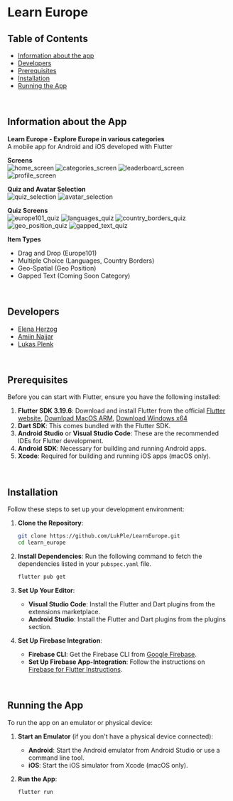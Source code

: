 # Learn Europe

## Table of Contents
- [Information about the app](#information-about-the-app)
- [Developers](#developers)
- [Prerequisites](#prerequisites)
- [Installation](#installation)
- [Running the App](#running-the-app)
<br>

## Information about the App

**Learn Europe - Explore Europe in various categories**<br>
A mobile app for Android and iOS developed with Flutter
<br>

**Screens**<br>
![home_screen](https://github.com/user-attachments/assets/1f00399d-9e8c-42ce-b1ad-e713aaa9d03a)
![categories_screen](https://github.com/user-attachments/assets/41f04206-5177-4158-b4d2-3b5320bc0511)
![leaderboard_screen](https://github.com/user-attachments/assets/7d51240b-ebb4-4270-9d8e-1f8f9d13c041)
![profile_screen](https://github.com/user-attachments/assets/729a744d-9171-436a-b4fd-f47c1d6ee10f)

**Quiz and Avatar Selection**<br>
![quiz_selection](https://github.com/user-attachments/assets/1104c1ec-b2b5-4c69-aa4d-82f96d5e5ea8)
![avatar_selection](https://github.com/user-attachments/assets/dab890a1-2d0b-49ed-a4e9-0a63b198e28b)

**Quiz Screens**<br>
![europe101_quiz](https://github.com/user-attachments/assets/630124f5-9ed0-4661-a6bf-20949d0e043f)
![languages_quiz](https://github.com/user-attachments/assets/72cf7f61-87b3-4bdf-b35f-b68dd94fb27f)
![country_borders_quiz](https://github.com/user-attachments/assets/80b55802-2871-48ab-a84e-e1581cf9d5a9)
![geo_position_quiz](https://github.com/user-attachments/assets/d7b3b74f-efda-46bd-ad26-9f8673707f67)
![gapped_text_quiz](https://github.com/user-attachments/assets/cdbf997e-296f-4cb8-9544-d285b43c786a)

**Item Types**
- Drag and Drop (Europe101)
- Multiple Choice (Languages, Country Borders)
- Geo-Spatial (Geo Position)
- Gapped Text (Coming Soon Category)
<br>

## Developers

- [Elena Herzog](https://github.com/Ele1234)
- [Amiin Najjar](https://github.com/najjar77)
- [Lukas Plenk](https://github.com/LukPle)
<br>

## Prerequisites

Before you can start with Flutter, ensure you have the following installed:

1. **Flutter SDK 3.19.6**: Download and install Flutter from the official [Flutter website](https://flutter.dev/docs/get-started/install),
[Download MacOS ARM](https://storage.googleapis.com/flutter_infra_release/releases/stable/macos/flutter_macos_arm64_3.19.6-stable.zip), [Download Windows x64](https://storage.googleapis.com/flutter_infra_release/releases/stable/windows/flutter_windows_3.19.6-stable.zip)
2. **Dart SDK**: This comes bundled with the Flutter SDK.
3. **Android Studio** or **Visual Studio Code**: These are the recommended IDEs for Flutter development.
4. **Android SDK**: Necessary for building and running Android apps.
5. **Xcode**: Required for building and running iOS apps (macOS only).
<br>

## Installation

Follow these steps to set up your development environment:

1. **Clone the Repository**:
    ```sh
    git clone https://github.com/LukPle/LearnEurope.git
    cd learn_europe
    ```

2. **Install Dependencies**:
    Run the following command to fetch the dependencies listed in your `pubspec.yaml` file.
    ```sh
    flutter pub get
    ```

3. **Set Up Your Editor**:
    - **Visual Studio Code**: Install the Flutter and Dart plugins from the extensions marketplace.
    - **Android Studio**: Install the Flutter and Dart plugins from the plugins section.
  
4. **Set Up Firebase Integration**:
    - **Firebase CLI**: Get the Firebase CLI from [Google Firebase](https://firebase.google.com/docs/cli).
    - **Set Up Firebase App-Integration**: Follow the instructions on [Firebase for Flutter Instructions](https://firebase.google.com/docs/flutter/setup?platform=ios).
<br>

## Running the App

To run the app on an emulator or physical device:

1. **Start an Emulator** (if you don't have a physical device connected):
    - **Android**: Start the Android emulator from Android Studio or use a command line tool.
    - **iOS**: Start the iOS simulator from Xcode (macOS only).

2. **Run the App**:
    ```sh
    flutter run
    ```
<br>
